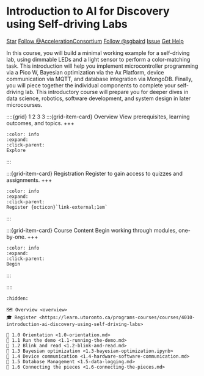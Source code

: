 

<!--- WARNING: THIS IS AN AUTO-GENERATED FILE. DO NOT EDIT DIRECTLY. Instead,
edit in docs/course-data.yaml and run the `scripts/generate_overviews.py` file
or modify src/ac_microcourses/index.md.jinja. --->
# Introduction to AI for Discovery using Self-driving Labs

<a class="github-button" href="https://github.com/AccelerationConsortium/ac-microcourses"
data-icon="octicon-star" data-size="large" data-show-count="true" aria-label="Star
AccelerationConsortium/ac-microcourses on GitHub">Star</a>
<a class="github-button"
href="https://github.com/AccelerationConsortium" data-size="large" data-show-count="true"
aria-label="Follow @AccelerationConsortium on GitHub">Follow @AccelerationConsortium</a>
<a class="github-button"
href="https://github.com/sgbaird" data-size="large" data-show-count="true"
aria-label="Follow @sgbaird on GitHub">Follow @sgbaird</a>
<a class="github-button" href="https://github.com/AccelerationConsortium/ac-microcourses/issues"
data-icon="octicon-issue-opened" data-size="large" data-show-count="true"
aria-label="Issue AccelerationConsortium/ac-microcourses on GitHub">Issue</a>
<a class="github-button" href="https://github.com/AccelerationConsortium/ac-microcourses/discussions/categories/hello-world" data-icon="octicon-comment-discussion" data-size="large" aria-label="Discuss AccelerationConsortium/ac-microcourses on GitHub">Get Help</a>



In this course, you will build a minimal working example for a self-driving lab, using dimmable LEDs and a light sensor to perform a color-matching task. This introduction will help you implement microcontroller programming via a Pico W, Bayesian optimization via the Ax Platform, device communication via MQTT, and database integration via MongoDB. Finally, you will piece together the individual components to complete your self-driving lab. This introductory course will prepare you for deeper dives in data science, robotics, software development, and system design in later microcourses.

::::{grid} 1 2 3 3
:::{grid-item-card}  Overview
View prerequisites, learning outcomes, and topics.
+++
```{button-ref} overview
:color: info
:expand:
:click-parent:
Explore
```
:::

:::{grid-item-card}  Registration
Register to gain access to quizzes and assignments.
+++
```{button-link} https://learn.utoronto.ca/programs-courses/courses/4010-introduction-ai-discovery-using-self-driving-labs
:color: info
:expand:
:click-parent:
Register {octicon}`link-external;1em`
```

:::

:::{grid-item-card}  Course Content
Begin working through modules, one-by-one.
+++
```{button-ref} 1.0-orientation
:color: info
:expand:
:click-parent:
Begin
```
:::

::::


```{toctree}
:hidden:

🗺️ Overview <overview>
🎓 Register <https://learn.utoronto.ca/programs-courses/courses/4010-introduction-ai-discovery-using-self-driving-labs>

🧩 1.0 Orientation <1.0-orientation.md>
🧩 1.1 Run the demo <1.1-running-the-demo.md>
🧩 1.2 Blink and read <1.2-blink-and-read.md>
🧩 1.3 Bayesian optimization <1.3-bayesian-optimization.ipynb>
🧩 1.4 Device communication <1.4-hardware-software-communication.md>
🧩 1.5 Database Management <1.5-data-logging.md>
🧩 1.6 Connecting the pieces <1.6-connecting-the-pieces.md>
```

<script async defer src="https://buttons.github.io/buttons.js"></script>
